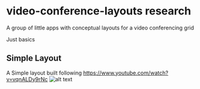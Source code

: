 # video-conference-layouts research
A group of little apps with conceptual layouts for a video conferencing grid

Just basics

## Simple Layout
A Simple layout built following https://www.youtube.com/watch?v=vqnALDy9rNc
![alt text](https://github.com/jermsam/video-layouts/blob/main/auto/public/video-2.png)
